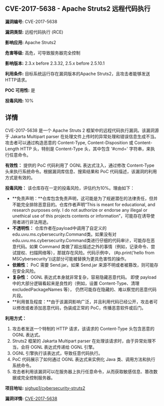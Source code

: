 ## CVE-2017-5638 - Apache Struts2 远程代码执行

**漏洞编号:** CVE-2017-5638

**漏洞类型:** 远程代码执行 (RCE)

**影响应用:** Apache Struts2

**危害等级:** 高危，可导致服务器完全控制

**影响版本:** 2.3.x before 2.3.32, 2.5.x before 2.5.10.1

**利用条件:** 目标系统运行存在漏洞版本的Apache Struts2，且攻击者能够发送HTTP请求。

**POC 可用性:** 是

**投毒风险:** 10%

## 详情

CVE-2017-5638 是一个 Apache Struts 2 框架中的远程代码执行漏洞。该漏洞源于 Jakarta Multipart parser 在处理文件上传时的异常处理和错误信息生成不当。攻击者可以通过构造恶意的 Content-Type, Content-Disposition 或 Content-Length HTTP 头，特别是 Content-Type 头，其中包含 '#cmd=' 字符串，来执行任意命令。

**有效性：**
提供的 PoC 代码利用了 OGNL 表达式注入，通过修改 Content-Type 头来执行系统命令。根据漏洞库信息、搜索结果和 PoC 代码描述，该漏洞的利用方式是有效的。

**投毒风险：**
该仓库存在一定的投毒风险，评估约为10%。理由如下：
*   **免责声明：**仓库包含免责声明，这可能是为了规避潜在的法律责任，但并不能完全排除恶意目的。仓库作者声明“This is meant for educational, and research purposes only. I do not authorize or endorse any illegal or unethical use of this projects contents or information”，可能存在诱导使用者进行非法用途。
*   **不透明性：** 仓库作者在payload中调用了自定义的edu.uvu.ms.cybersecurity.Command类。如果没有对edu.uvu.ms.cybersecurity.Command类进行仔细的代码审计，可能存在恶意代码。如果 Command 类做了超出描述之外的事情（例如，记录命令、尝试提权、扫描网络等），那就存在风险。代码示例中， (#p.print('hello from MSCybersecurity'))这部分可能被替换为更具危害性的操作。
*   **依赖性：** PoC 需要 Send.jar。如果 Send.jar 来源不明或者被篡改，则可能存在安全风险。
*   **复杂性：** OGNL 表达式本身就非常复杂，容易隐藏恶意代码。 即使 payload 中的大部分逻辑看起来是良性的（例如，设置 Content-Type、清理 excludedPackageNames 等）， 仍然可能存在隐藏的、难以察觉的恶意代码片段。
*   **利用普及程度：**由于该漏洞影响广泛，并且利用代码已经公开，攻击者可以修改或者添加恶意代码，伪装成正常的 PoC，传播恶意软件或后门。

**利用方式：**
1.  攻击者发送一个特制的 HTTP 请求，该请求的 Content-Type 头包含恶意的 OGNL 表达式。
2.  Struts2 框架的 Jakarta Multipart parser 在处理该请求时，由于异常处理不当，会将 OGNL 表达式传递给 OGNL 引擎。
3.  OGNL 引擎执行该表达式，导致任意代码执行。
4.  PoC 代码展示了如何通过 OGNL 表达式来实例化 Java 类、调用方法和执行系统命令。
5.  攻击者利用该漏洞可以在服务器上执行任意命令，从而获取敏感信息、篡改数据或完全控制服务器。

**项目地址:** [sighup1/cybersecurity-struts2](https://github.com/sighup1/cybersecurity-struts2)

**漏洞详情:** [CVE-2017-5638](https://nvd.nist.gov/vuln/detail/CVE-2017-5638)